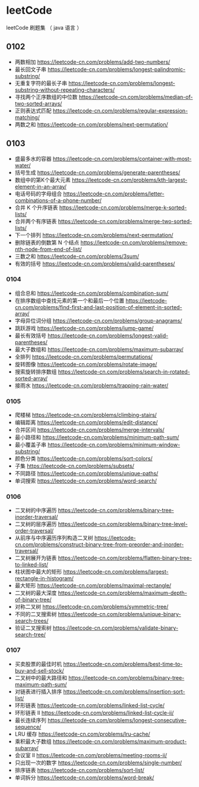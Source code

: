 # leetCode
leetCode 刷题集 （ java 语言 ）

## 0102

- 两数相加
https://leetcode-cn.com/problems/add-two-numbers/
- 最长回文子串
https://leetcode-cn.com/problems/longest-palindromic-substring/
- 无重复字符的最长子串
https://leetcode-cn.com/problems/longest-substring-without-repeating-characters/
- 寻找两个正序数组的中位数
https://leetcode-cn.com/problems/median-of-two-sorted-arrays/
- 正则表达式匹配
https://leetcode-cn.com/problems/regular-expression-matching/
- 两数之和
https://leetcode-cn.com/problems/next-permutation/

## 0103

- 盛最多水的容器
https://leetcode-cn.com/problems/container-with-most-water/
- 括号生成
https://leetcode-cn.com/problems/generate-parentheses/
- 数组中的第K个最大元素
https://leetcode-cn.com/problems/kth-largest-element-in-an-array/
- 电话号码的字母组合
https://leetcode-cn.com/problems/letter-combinations-of-a-phone-number/
- 合并 K 个升序链表
https://leetcode-cn.com/problems/merge-k-sorted-lists/
- 合并两个有序链表
https://leetcode-cn.com/problems/merge-two-sorted-lists/
- 下一个排列
https://leetcode-cn.com/problems/next-permutation/
- 删除链表的倒数第 N 个结点
https://leetcode-cn.com/problems/remove-nth-node-from-end-of-list/
- 三数之和
https://leetcode-cn.com/problems/3sum/
- 有效的括号
https://leetcode-cn.com/problems/valid-parentheses/

### 0104

- 组合总和
https://leetcode-cn.com/problems/combination-sum/
- 在排序数组中查找元素的第一个和最后一个位置
https://leetcode-cn.com/problems/find-first-and-last-position-of-element-in-sorted-array/
- 字母异位词分组
https://leetcode-cn.com/problems/group-anagrams/
- 跳跃游戏
https://leetcode-cn.com/problems/jump-game/
- 最长有效括号
https://leetcode-cn.com/problems/longest-valid-parentheses/
- 最大子数组和
https://leetcode-cn.com/problems/maximum-subarray/
- 全排列
https://leetcode-cn.com/problems/permutations/
- 旋转图像
https://leetcode-cn.com/problems/rotate-image/
- 搜索旋转排序数组
https://leetcode-cn.com/problems/search-in-rotated-sorted-array/
- 接雨水
https://leetcode-cn.com/problems/trapping-rain-water/

### 0105

- 爬楼梯
https://leetcode-cn.com/problems/climbing-stairs/
- 编辑距离
https://leetcode-cn.com/problems/edit-distance/
- 合并区间
https://leetcode-cn.com/problems/merge-intervals/
- 最小路径和
https://leetcode-cn.com/problems/minimum-path-sum/
- 最小覆盖子串
https://leetcode-cn.com/problems/minimum-window-substring/
- 颜色分类
https://leetcode-cn.com/problems/sort-colors/
- 子集
https://leetcode-cn.com/problems/subsets/
- 不同路径
https://leetcode-cn.com/problems/unique-paths/
- 单词搜索
https://leetcode-cn.com/problems/word-search/

### 0106

- 二叉树的中序遍历
https://leetcode-cn.com/problems/binary-tree-inorder-traversal/
- 二叉树的层序遍历
https://leetcode-cn.com/problems/binary-tree-level-order-traversal/
- 从前序与中序遍历序列构造二叉树
https://leetcode-cn.com/problems/construct-binary-tree-from-preorder-and-inorder-traversal/
- 二叉树展开为链表
https://leetcode-cn.com/problems/flatten-binary-tree-to-linked-list/
- 柱状图中最大的矩形
https://leetcode-cn.com/problems/largest-rectangle-in-histogram/
- 最大矩形
https://leetcode-cn.com/problems/maximal-rectangle/
- 二叉树的最大深度
https://leetcode-cn.com/problems/maximum-depth-of-binary-tree/
- 对称二叉树
https://leetcode-cn.com/problems/symmetric-tree/
- 不同的二叉搜索树
https://leetcode-cn.com/problems/unique-binary-search-trees/
- 验证二叉搜索树
https://leetcode-cn.com/problems/validate-binary-search-tree/

### 0107

- 买卖股票的最佳时机
https://leetcode-cn.com/problems/best-time-to-buy-and-sell-stock/
- 二叉树中的最大路径和
https://leetcode-cn.com/problems/binary-tree-maximum-path-sum/
- 对链表进行插入排序
https://leetcode-cn.com/problems/insertion-sort-list/
- 环形链表
https://leetcode-cn.com/problems/linked-list-cycle/
- 环形链表 II
https://leetcode-cn.com/problems/linked-list-cycle-ii/
- 最长连续序列
https://leetcode-cn.com/problems/longest-consecutive-sequence/
- LRU 缓存
https://leetcode-cn.com/problems/lru-cache/
- 乘积最大子数组
https://leetcode-cn.com/problems/maximum-product-subarray/
- 会议室 II
https://leetcode-cn.com/problems/meeting-rooms-ii/
- 只出现一次的数字
https://leetcode-cn.com/problems/single-number/
- 排序链表
https://leetcode-cn.com/problems/sort-list/
- 单词拆分
https://leetcode-cn.com/problems/word-break/